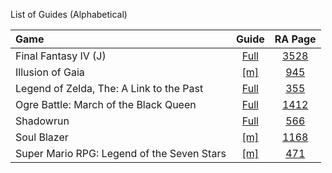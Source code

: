 List of Guides (Alphabetical) 

|Game|Guide|RA Page|
|:--|:--:|:--:|
|Final Fantasy IV (J)|[Full](Final-Fantasy-IV-(J)-(SNES))|[3528](https://retroachievements.org/game/3528)|
|Illusion of Gaia|[[m]](Illusion-of-Gaia-(SNES))|[945](https://retroachievements.org/game/945)|
|Legend of Zelda, The: A Link to the Past|[Full](The-Legend-of-Zelda,-A-Link-to-the-Past-(SNES))|[355](https://retroachievements.org/game/355)|
|Ogre Battle: March of the Black Queen|[Full](https://github.com/RetroAchievements/guides/wiki/Ogre-Battle:-March-of-the-Black-Queen-(SNES))|[1412](https://retroachievements.org/game/1412)|
|Shadowrun|[Full](Shadowrun-(SNES))|[566](https://retroachievements.org/game/566)|
|Soul Blazer|[[m]](Soul-Blazer-(SNES))|[1168](https://retroachievements.org/game/1168)|
|Super Mario RPG: Legend of the Seven Stars|[[m]](Super-Mario-RPG-Legend-of-the-Seven-Stars-(SNES))|[471](https://retroachievements.org/game/471)|
